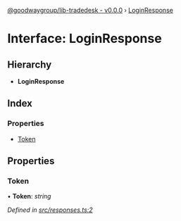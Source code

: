 [@goodwaygroup/lib-tradedesk - v0.0.0](../README.md) › [LoginResponse](loginresponse.md)

# Interface: LoginResponse

## Hierarchy

* **LoginResponse**

## Index

### Properties

* [Token](loginresponse.md#token)

## Properties

###  Token

• **Token**: *string*

*Defined in [src/responses.ts:2](https://github.com/GoodwayGroup/lib-tradedesk/blob/3309eed/src/responses.ts#L2)*
